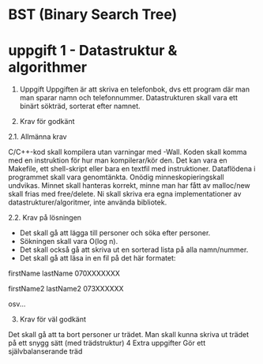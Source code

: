 # BST (Binary Search Tree)
# uppgift 1 - Datastruktur & algorithmer

1. Uppgift
Uppgiften är att skriva en telefonbok, dvs ett program där man man sparar
namn och telefonnummer. Datastrukturen skall vara ett binärt sökträd, sorterat
efter namnet.

2. Krav för godkänt

  2.1. Allmänna krav
 
C/C++-kod skall kompilera utan varningar med -Wall.
Koden skall komma med en instruktion för hur man kompilerar/kör den. Det
kan vara en Makefile, ett shell-skript eller bara en textfil med instruktioner.
Dataflödena i programmet skall vara genomtänkta. Onödig minneskopieringskall undvikas.
Minnet skall hanteras korrekt, minne man har fått av malloc/new skall frias med free/delete.
Ni skall skriva era egna implementationer av datastrukturer/algoritmer, inte använda bibliotek.

2.2. Krav på lösningen

- Det skall gå att lägga till personer och söka efter personer. 
- Sökningen skall vara O(log n). 
- Det skall också gå att skriva ut en sorterad lista på alla namn/nummer. 
- Det skall gå att läsa in en fil på det här formatet:


firstName lastName
070XXXXXXX

firstName2 lastName2
073XXXXXX

osv...



3. Krav för väl godkänt

Det skall gå att ta bort personer ur trädet. Man skall kunna skriva ut trädet
på ett snygg sätt (med trädstruktur)
4 Extra uppgifter
Gör ett självbalanserande träd
